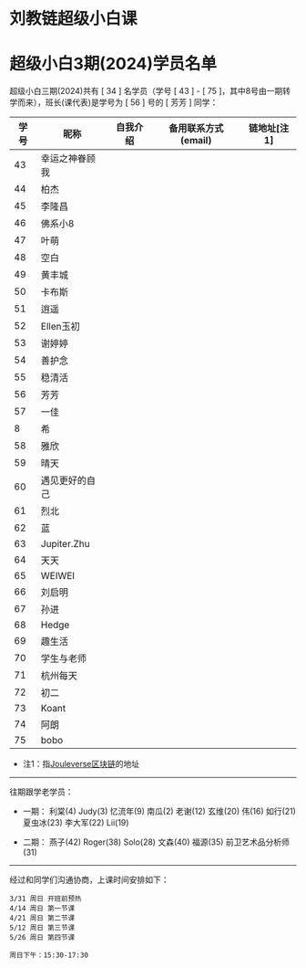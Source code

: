 # 刘教链超级小白课
# 超级小白3期(2024)学员名单

超级小白三期(2024)共有 [ 34 ] 名学员（学号 [ 43 ] - [ 75 ]，其中8号由一期转学而来），班长(课代表)是学号为 [ 56 ] 号的 [ 芳芳 ] 同学：

| 学号 | 昵称 | 自我介绍 | 备用联系方式(email) | 链地址[注1] |
|-|-|-|-|-|
| 43 | 幸运之神眷顾我 |  |  | |
| 44 | 柏杰 |  |  | |
| 45 | 李隆昌 |  |  | |
| 46 | 佛系小8 |  |  | |
| 47 | 叶萌 |  |  | |
| 48 | 空白 |  |  | |
| 49 | 黄丰城 |  |  | |
| 50 | 卡布斯 |  |  | |
| 51 | 逍遥 |  |  | |
| 52 | Ellen玉初 |  |  | |
| 53 | 谢婷婷 |  |  | |
| 54 | 善护念 |  |  | |
| 55 | 稳清活 |  |  | |
| 56 | 芳芳 |  |  | |
| 57 | 一佳 |  |  | |
|  8 | 希 |  |  | |
| 58 | 雅欣 |  |  | |
| 59 | 晴天 |  |  | |
| 60 | 遇见更好的自己 |  |  | |
| 61 | 烈北 |  |  | |
| 62 | 蓝 |  |  | |
| 63 | Jupiter.Zhu |  |  | |
| 64 | 天天 |  |  | |
| 65 | WEIWEI |  |  | |
| 66 | 刘启明 |  |  | |
| 67 | 孙进 |  |  | |
| 68 | Hedge |  |  | |
| 69 | 趣生活 |  |  | |
| 70 | 学生与老师 |  |  | |
| 71 | 杭州每天 |  |  | |
| 72 | 初二 |  |  | |
| 73 | Koant |  |  | |
| 74 | 阿朗 |  |  | |
| 75 | bobo |  |  | |

* 注1：指[Jouleverse区块链](https://jscan.liujiaolian.com)的地址

---
往期跟学老学员：

* 一期：
利棠(4) Judy(3) 忆流年(9) 南瓜(2) 老谢(12) 玄维(20) 伟(16) 如行(21) 夏虫冰(23) 李大军(22) Lii(19)

* 二期：
燕子(42) Roger(38) Solo(28) 文森(40) 福源(35) 前卫艺术品分析师(31)

---
经过和同学们沟通协商，上课时间安排如下：

```
3/31 周日 开班前预热
4/14 周日 第一节课
4/21 周日 第二节课
5/12 周日 第三节课
5/26 周日 第四节课

周日下午：15:30-17:30
```
